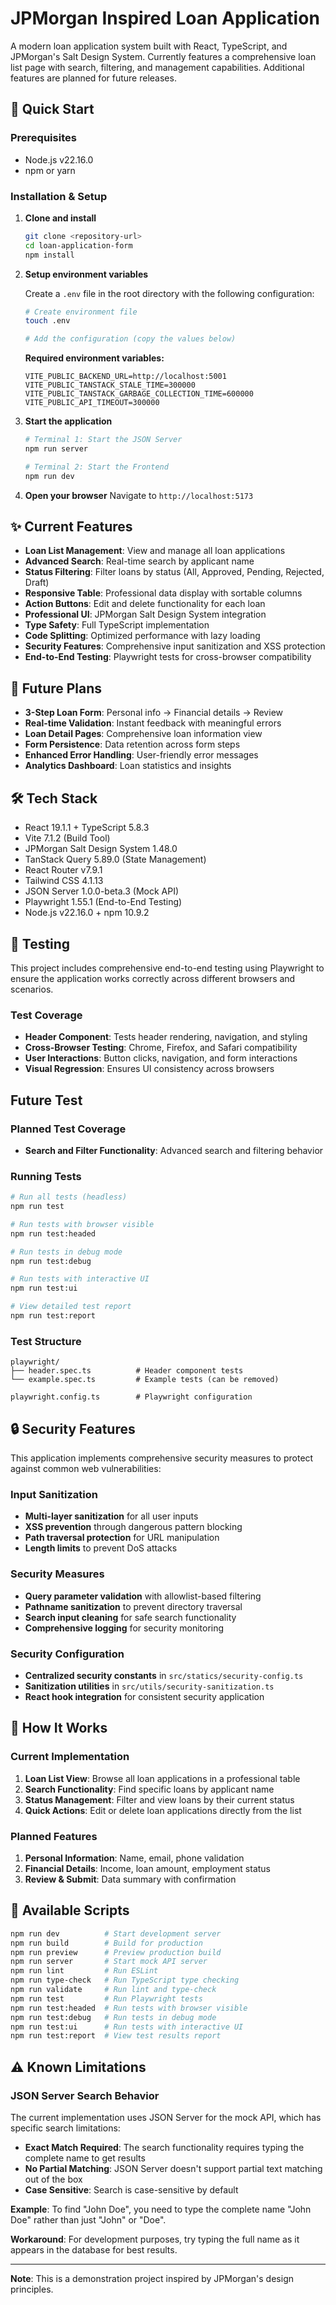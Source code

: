 # JPMorgan Inspired Loan Application

A modern loan application system built with React, TypeScript, and JPMorgan's Salt Design System. Currently features a comprehensive loan list page with search, filtering, and management capabilities. Additional features are planned for future releases.

## 🚀 Quick Start

### Prerequisites

- Node.js v22.16.0
- npm or yarn

### Installation & Setup

1. **Clone and install**

   ```bash
   git clone <repository-url>
   cd loan-application-form
   npm install
   ```

2. **Setup environment variables**

   Create a `.env` file in the root directory with the following configuration:

   ```bash
   # Create environment file
   touch .env

   # Add the configuration (copy the values below)
   ```

   **Required environment variables:**

   ```env
   VITE_PUBLIC_BACKEND_URL=http://localhost:5001
   VITE_PUBLIC_TANSTACK_STALE_TIME=300000
   VITE_PUBLIC_TANSTACK_GARBAGE_COLLECTION_TIME=600000
   VITE_PUBLIC_API_TIMEOUT=300000
   ```

3. **Start the application**

   ```bash
   # Terminal 1: Start the JSON Server
   npm run server

   # Terminal 2: Start the Frontend
   npm run dev
   ```

4. **Open your browser**
   Navigate to `http://localhost:5173`

## ✨ Current Features

- **Loan List Management**: View and manage all loan applications
- **Advanced Search**: Real-time search by applicant name
- **Status Filtering**: Filter loans by status (All, Approved, Pending, Rejected, Draft)
- **Responsive Table**: Professional data display with sortable columns
- **Action Buttons**: Edit and delete functionality for each loan
- **Professional UI**: JPMorgan Salt Design System integration
- **Type Safety**: Full TypeScript implementation
- **Code Splitting**: Optimized performance with lazy loading
- **Security Features**: Comprehensive input sanitization and XSS protection
- **End-to-End Testing**: Playwright tests for cross-browser compatibility

## 🚧 Future Plans

- **3-Step Loan Form**: Personal info → Financial details → Review
- **Real-time Validation**: Instant feedback with meaningful errors
- **Loan Detail Pages**: Comprehensive loan information view
- **Form Persistence**: Data retention across form steps
- **Enhanced Error Handling**: User-friendly error messages
- **Analytics Dashboard**: Loan statistics and insights

## 🛠️ Tech Stack

- React 19.1.1 + TypeScript 5.8.3
- Vite 7.1.2 (Build Tool)
- JPMorgan Salt Design System 1.48.0
- TanStack Query 5.89.0 (State Management)
- React Router v7.9.1
- Tailwind CSS 4.1.13
- JSON Server 1.0.0-beta.3 (Mock API)
- Playwright 1.55.1 (End-to-End Testing)
- Node.js v22.16.0 + npm 10.9.2

## 🧪 Testing

This project includes comprehensive end-to-end testing using Playwright to ensure the application works correctly across different browsers and scenarios.

### Test Coverage

- **Header Component**: Tests header rendering, navigation, and styling
- **Cross-Browser Testing**: Chrome, Firefox, and Safari compatibility
- **User Interactions**: Button clicks, navigation, and form interactions
- **Visual Regression**: Ensures UI consistency across browsers

## Future Test

### Planned Test Coverage

- **Search and Filter Functionality**: Advanced search and filtering behavior

### Running Tests

```bash
# Run all tests (headless)
npm run test

# Run tests with browser visible
npm run test:headed

# Run tests in debug mode
npm run test:debug

# Run tests with interactive UI
npm run test:ui

# View detailed test report
npm run test:report
```

### Test Structure

```
playwright/
├── header.spec.ts          # Header component tests
└── example.spec.ts         # Example tests (can be removed)

playwright.config.ts        # Playwright configuration
```

## 🔒 Security Features

This application implements comprehensive security measures to protect against common web vulnerabilities:

### Input Sanitization

- **Multi-layer sanitization** for all user inputs
- **XSS prevention** through dangerous pattern blocking
- **Path traversal protection** for URL manipulation
- **Length limits** to prevent DoS attacks

### Security Measures

- **Query parameter validation** with allowlist-based filtering
- **Pathname sanitization** to prevent directory traversal
- **Search input cleaning** for safe search functionality
- **Comprehensive logging** for security monitoring

### Security Configuration

- **Centralized security constants** in `src/statics/security-config.ts`
- **Sanitization utilities** in `src/utils/security-sanitization.ts`
- **React hook integration** for consistent security application

## 🎯 How It Works

### Current Implementation

1. **Loan List View**: Browse all loan applications in a professional table
2. **Search Functionality**: Find specific loans by applicant name
3. **Status Management**: Filter and view loans by their current status
4. **Quick Actions**: Edit or delete loan applications directly from the list

### Planned Features

1. **Personal Information**: Name, email, phone validation
2. **Financial Details**: Income, loan amount, employment status
3. **Review & Submit**: Data summary with confirmation

## 🧪 Available Scripts

```bash
npm run dev          # Start development server
npm run build        # Build for production
npm run preview      # Preview production build
npm run server       # Start mock API server
npm run lint         # Run ESLint
npm run type-check   # Run TypeScript type checking
npm run validate     # Run lint and type-check
npm run test         # Run Playwright tests
npm run test:headed  # Run tests with browser visible
npm run test:debug   # Run tests in debug mode
npm run test:ui      # Run tests with interactive UI
npm run test:report  # View test results report
```

## ⚠️ Known Limitations

### JSON Server Search Behavior

The current implementation uses JSON Server for the mock API, which has specific search limitations:

- **Exact Match Required**: The search functionality requires typing the complete name to get results
- **No Partial Matching**: JSON Server doesn't support partial text matching out of the box
- **Case Sensitive**: Search is case-sensitive by default

**Example**: To find "John Doe", you need to type the complete name "John Doe" rather than just "John" or "Doe".

**Workaround**: For development purposes, try typing the full name as it appears in the database for best results.

---

**Note**: This is a demonstration project inspired by JPMorgan's design principles.
